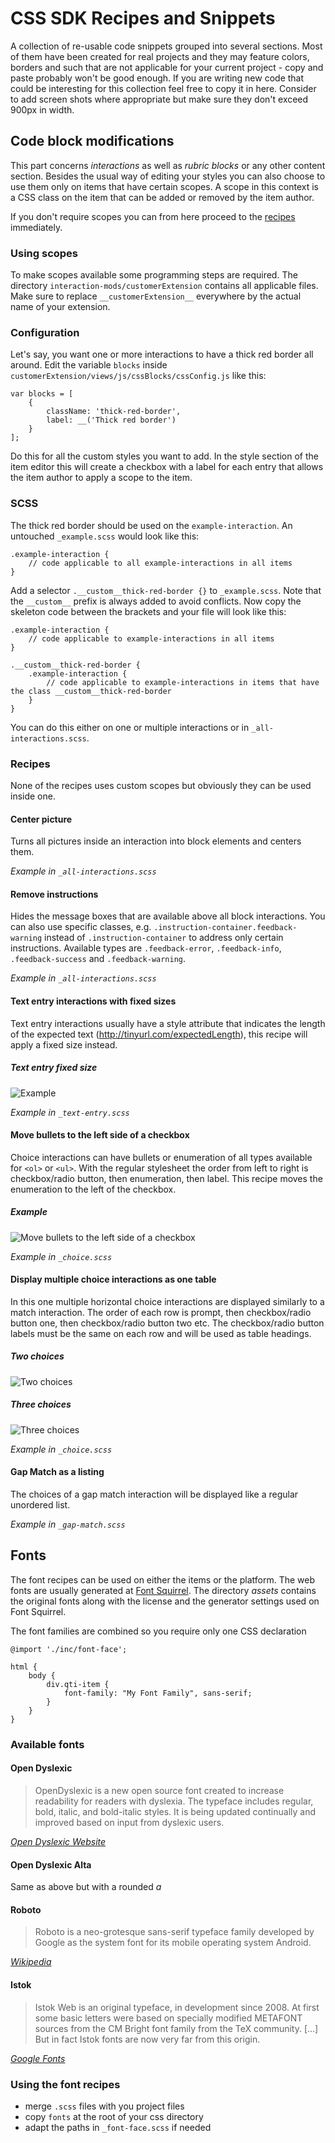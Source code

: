   # CSS SDK Recipes and Snippets

A collection of re-usable code snippets grouped into several sections. Most of them have been created for real projects and they may feature colors, borders and such that are not applicable for your current project - copy and paste probably won't be good enough. If you are writing new code that could be interesting for this collection feel free to copy it in here. Consider to add screen shots where appropriate but make sure they don't exceed 900px in width.

## Code block modifications

This part concerns *interactions* as well as *rubric blocks* or any other content section. Besides the usual way of editing your styles you can also choose to use them only on items that have certain scopes. A scope in this context is a CSS class on the item that can be added or removed by the item author. 

If you don't require scopes you can from here proceed to the [recipes](#available-recipes) immediately.

### Using scopes
To make scopes available some programming steps are required. The directory `interaction-mods/customerExtension` contains all applicable files. Make sure to replace `__customerExtension__` everywhere by the actual name of your extension. 

### Configuration

Let's say, you want one or more interactions to have a thick red border all around. Edit the variable `blocks` inside `customerExtension/views/js/cssBlocks/cssConfig.js` like this:
    
    var blocks = [
        {
            className: 'thick-red-border',
            label: __('Thick red border')
        }
    ];

Do this for all the custom styles you want to add. In the style section of the item editor this will create a checkbox with a label for each entry that allows the item author to apply a scope to the item.

### SCSS

The thick red border should be used on the `example-interaction`. An untouched `_example.scss` would look like this:

    .example-interaction {
        // code applicable to all example-interactions in all items
    }
    
Add a selector `.__custom__thick-red-border {}` to `_example.scss`. Note that the `__custom__` prefix is always added to avoid conflicts. Now copy the skeleton code between the brackets and your file will look like this:

    .example-interaction {
        // code applicable to example-interactions in all items
    }
    
    .__custom__thick-red-border {    
        .example-interaction {
            // code applicable to example-interactions in items that have the class __custom__thick-red-border
        }
    }

You can do this either on one or multiple interactions or in `_all-interactions.scss`.

### Recipes

None of the recipes uses custom scopes but obviously they can be used inside one.

#### Center picture
Turns all pictures inside an interaction into block elements and centers them.

*Example in `_all-interactions.scss`*

#### Remove instructions
Hides the message boxes that are available above all block interactions. You can also use specific classes, e.g. `.instruction-container.feedback-warning` instead of `.instruction-container` to address only certain instructions. Available types are `.feedback-error`, `.feedback-info`, `.feedback-success` and `.feedback-warning`.

*Example in `_all-interactions.scss`*

#### Text entry interactions with fixed sizes
Text entry interactions usually have a style attribute that indicates the length of the expected text (http://tinyurl.com/expectedLength), this recipe will apply a fixed size instead.

##### Text entry fixed size
![Example](img/text-entry-fixed-size.png)

*Example in `_text-entry.scss`*

#### Move bullets to the left side of a checkbox
Choice interactions can have bullets or enumeration of all types available for `<ol>` or `<ul>`. With the regular stylesheet the order from left to right is checkbox/radio button, then enumeration, then label. This recipe moves the enumeration to the left of the checkbox.

##### Example
![Move bullets to the left side of a checkbox](img/bullet-positions-on-choices.png)

*Example in `_choice.scss`*

#### Display multiple choice interactions as one table
In this one multiple horizontal choice interactions are displayed similarly to a match interaction. The order of each row is prompt, then checkbox/radio button one, then checkbox/radio button two etc. The checkbox/radio button labels must be the same on each row and will be used as table headings.

##### Two choices
![Two choices](img/2-choices-as-table.png)

##### Three choices
![Three choices](img/3-choices-as-table.png)

*Example in `_choice.scss`*

#### Gap Match as a listing
The choices of a gap match interaction will be displayed like a regular unordered list.

*Example in `_gap-match.scss`*


## Fonts

The font recipes can be used on either the items or the platform. The web fonts are usually generated at [Font Squirrel](http://www.fontsquirrel.com). The directory *assets* contains the original fonts along with the license and the generator settings used on Font Squirrel.

The font families are combined so you require only one CSS declaration 

    @import './inc/font-face';

    html {
        body {  
            div.qti-item {
                font-family: "My Font Family", sans-serif;
            }
        }
    }

### Available fonts

#### Open Dyslexic
> OpenDyslexic is a new open source font created to increase readability for readers with dyslexia. The typeface includes regular, bold, italic, and bold-italic styles. It is being updated continually and improved based on input from dyslexic users.

<cite>[Open Dyslexic Website](http://opendyslexic.org/)</cite>

#### Open Dyslexic Alta
Same as above but with a rounded *a*

#### Roboto
> Roboto is a neo-grotesque sans-serif typeface family developed by Google as the system font for its mobile operating system Android.

<cite>[Wikipedia](https://en.wikipedia.org/wiki/Roboto)</cite>

#### Istok
> Istok Web is an original typeface, in development since 2008. At first some basic letters were based on specially modified METAFONT sources from the CM Bright font family from the TeX community. [...] But in fact Istok fonts are now very far from this origin. 

<cite>[Google Fonts](https://www.google.com/fonts/specimen/Istok+Web)</cite>


### Using the font recipes

- merge `.scss` files with you project files
- copy `fonts` at the root of your css directory
- adapt the paths in `_font-face.scss` if needed
